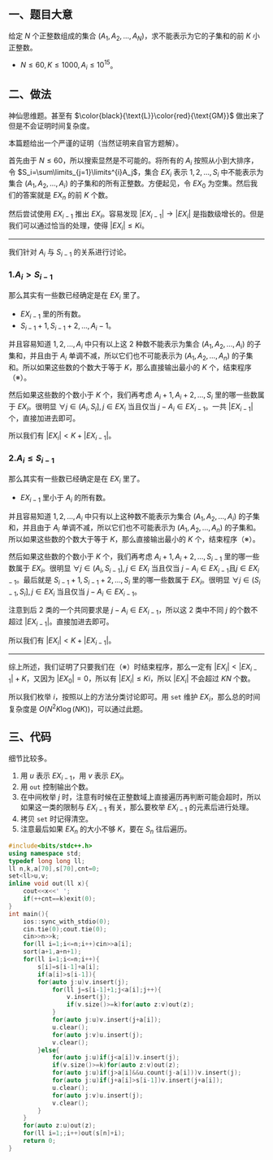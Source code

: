 ## 一、题目大意

给定 $N$ 个正整数组成的集合 $(A_1,A_2,…,A_N)$，求不能表示为它的子集和的前 $K$ 小正整数。

- $N\le 60,K\le 1000,A_i\le 10^{15}$。

## 二、做法

神仙思维题。甚至有 $\color{black}{\text{L}}\color{red}{\text{GM}}$ 做出来了但是不会证明时间复杂度。

本篇题给出一个严谨的证明（当然证明来自官方题解）。

首先由于 $N\le 60$，所以搜索显然是不可能的。将所有的 $A_i$ 按照从小到大排序，令 $S_i=\sum\limits_{j=1}\limits^{i}A_j$，集合 $EX_i$ 表示 $1,2,…,S_i$ 中不能表示为集合 $(A_1,A_2,…,A_i)$ 的子集和的所有正整数。方便起见，令 $EX_0$ 为空集。然后我们的答案就是 $EX_n$ 的前 $K$ 个数。

然后尝试使用 $EX_{i-1}$ 推出 $EX_i$。容易发现 $|EX_{i-1}|\to|EX_i|$ 是指数级增长的。但是我们可以通过恰当的处理，使得 $|EX_i|\le Ki$。

------------

我们针对 $A_i$ 与 $S_{i-1}$ 的关系进行讨论。

### $1.A_i>S_{i-1}$

那么其实有一些数已经确定是在 $EX_i$ 里了。

- $EX_{i-1}$ 里的所有数。
- $S_{i-1}+1,S_{i-1}+2,…,A_i-1$。

并且容易知道 $1,2,…,A_i$ 中只有以上这 $2$ 种数不能表示为集合 $(A_1,A_2,…,A_i)$ 的子集和，并且由于 $A_i$ 单调不减，所以它们也不可能表示为 $(A_1,A_2,…,A_n)$ 的子集和。所以如果这些数的个数大于等于 $K$，那么直接输出最小的 $K$ 个，结束程序（※）。

然后如果这些数的个数小于 $K$ 个，我们再考虑 $A_i+1,A_i+2,…,S_i$ 里的哪一些数属于 $EX_i$。很明显 $\forall j\in(A_i,S_i],j\in EX_i$ 当且仅当 $j-A_i\in EX_{i-1}$。一共 $|EX_{i-1}|$ 个，直接加进去即可。

所以我们有 $|EX_i|<K+|EX_{i-1}|$。

### $2.A_i\le S_{i-1}$

那么其实有一些数已经确定是在 $EX_i$ 里了。

- $EX_{i-1}$ 里小于 $A_i$ 的所有数。

并且容易知道 $1,2,…,A_i$ 中只有以上这种数不能表示为集合 $(A_1,A_2,…,A_i)$ 的子集和，并且由于 $A_i$ 单调不减，所以它们也不可能表示为 $(A_1,A_2,…,A_n)$ 的子集和。所以如果这些数的个数大于等于 $K$，那么直接输出最小的 $K$ 个，结束程序（※）。

然后如果这些数的个数小于 $K$ 个，我们再考虑 $A_i+1,A_i+2,…,S_{i-1}$ 里的哪一些数属于 $EX_i$。很明显 $\forall j\in(A_i,S_{i-1}],j\in EX_i$ 当且仅当 $j-A_i\in EX_{i-1}\text{且}j\in EX_{i-1}$。最后就是 $S_{i-1}+1,S_{i-1}+2,…,S_i$ 里的哪一些数属于 $EX_i$。很明显 $\forall j\in(S_{i-1},S_i],j\in EX_i$ 当且仅当 $j-A_i\in EX_{i-1}$。

注意到后 $2$ 类的一个共同要求是 $j-A_i\in EX_{i-1}$，所以这 $2$ 类中不同 $j$ 的个数不超过 $|EX_{i-1}|$。直接加进去即可。

所以我们有 $|EX_i|<K+|EX_{i-1}|$。

------------

综上所述，我们证明了只要我们在（※）时结束程序，那么一定有 $|EX_i|<|EX_{i-1}|+K$，又因为 $|EX_0|=0$，所以有 $|EX_i|\le Ki$，所以 $|EX_i|$ 不会超过 $KN$ 个数。

所以我们枚举 $i$，按照以上的方法分类讨论即可。用 `set` 维护 $EX_i$，那么总的时间复杂度是 $O(N^2K\log (NK))$，可以通过此题。

## 三、代码

细节比较多。

1. 用 $u$ 表示 $EX_{i-1}$，用 $v$ 表示 $EX_i$。
2. 用 `out` 控制输出个数。
3. 在中间枚举 $j$ 时，注意有时候在正整数域上直接遍历再判断可能会超时，所以如果这一类的限制与 $EX_{i-1}$ 有关，那么要枚举 $EX_{i-1}$ 的元素后进行处理。
4. 拷贝 `set` 时记得清空。
3. 注意最后如果 $EX_n$ 的大小不够 $K$，要在 $S_n$ 往后遍历。

```cpp
#include<bits/stdc++.h>
using namespace std;
typedef long long ll;
ll n,k,a[70],s[70],cnt=0;
set<ll>u,v;
inline void out(ll x){
	cout<<x<<' ';
	if(++cnt==k)exit(0);
}
int main(){
	ios::sync_with_stdio(0);
	cin.tie(0);cout.tie(0);
	cin>>n>>k;
	for(ll i=1;i<=n;i++)cin>>a[i];
	sort(a+1,a+n+1);
	for(ll i=1;i<=n;i++){
		s[i]=s[i-1]+a[i];
		if(a[i]>s[i-1]){
		for(auto j:u)v.insert(j);
			for(ll j=s[i-1]+1;j<a[i];j++){
				v.insert(j);
				if(v.size()>=k)for(auto z:v)out(z);
            }
			for(auto j:u)v.insert(j+a[i]);
			u.clear();
			for(auto j:v)u.insert(j);
			v.clear();
		}else{
			for(auto j:u)if(j<a[i])v.insert(j);
			if(v.size()>=k)for(auto z:v)out(z);
			for(auto j:u)if(j>a[i]&&u.count(j-a[i]))v.insert(j);
			for(auto j:u)if(j+a[i]>s[i-1])v.insert(j+a[i]);
			u.clear();
			for(auto j:v)u.insert(j);
			v.clear();
		}
	}
	for(auto z:u)out(z);
	for(ll i=1;;i++)out(s[n]+i);
	return 0;
}
```

